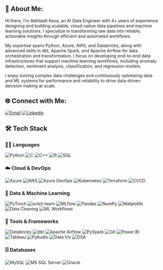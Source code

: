 ## 👋 About Me:

Hi there, I’m Abhilash Kesa, an AI Data Engineer with 4+ years of experience designing and building scalable, cloud-native data pipelines and machine learning solutions. I specialize in transforming raw data into reliable, actionable insights through efficient and automated workflows.

My expertise spans Python, Azure, AWS, and Databricks, along with advanced skills in dbt, Apache Spark, and Apache Airflow for data orchestration and transformation. I focus on developing end-to-end data infrastructures that support machine learning workflows, including anomaly detection, sentiment analysis, classification, and regression models.

I enjoy solving complex data challenges and continuously optimizing data and ML systems for performance and reliability to drive data-driven decision making at scale.

## 🌐 Connect with Me:


[![Email](https://img.shields.io/badge/Email-D14836?style=plastic&logo=gmail&logoColor=white)](mailto:abhilashkesa@gmail.com)
[![LinkedIn](https://img.shields.io/badge/LinkedIn-0077B5?style=plastic&logo=linkedin&logoColor=white)](https://linkedin.com/in/abhilash-kesa)


## 🛠️ Tech Stack

### 👨‍💻 Languages
![Python](https://img.shields.io/badge/Python-3776AB?style=flat&logo=python&logoColor=white)
![C](https://img.shields.io/badge/C-00599C?style=flat&logo=c&logoColor=white)
![C++](https://img.shields.io/badge/C++-00599C?style=flat&logo=c%2B%2B&logoColor=white)
![R](https://img.shields.io/badge/R-276DC3?style=flat&logo=r&logoColor=white)
![SQL](https://img.shields.io/badge/SQL-025E8C?style=flat&logo=postgresql&logoColor=white)

### ☁️ Cloud & DevOps
![Azure](https://img.shields.io/badge/Azure-0078D4?style=flat&logo=microsoftazure&logoColor=white)
![AWS](https://img.shields.io/badge/AWS-232F3E?style=flat&logo=amazonaws&logoColor=white)
![Azure DevOps](https://img.shields.io/badge/Azure_DevOps-0078D7?style=flat&logo=azuredevops&logoColor=white)
![Kubernetes](https://img.shields.io/badge/Kubernetes-326CE5?style=flat&logo=kubernetes&logoColor=white)
![Terraform](https://img.shields.io/badge/Terraform-623CE4?style=flat&logo=terraform&logoColor=white)
![CI/CD](https://img.shields.io/badge/CI/CD-3E4E88?style=flat&logo=githubactions&logoColor=white)

### 🧠 Data & Machine Learning
![PyTorch](https://img.shields.io/badge/PyTorch-EE4C2C?style=flat&logo=pytorch&logoColor=white)
![scikit-learn](https://img.shields.io/badge/scikit--learn-F7931E?style=flat&logo=scikit-learn&logoColor=white)
![MLflow](https://img.shields.io/badge/MLflow-0194E2?style=flat&logo=mlflow&logoColor=white)
![Pandas](https://img.shields.io/badge/Pandas-150458?style=flat&logo=pandas&logoColor=white)
![NumPy](https://img.shields.io/badge/NumPy-013243?style=flat&logo=numpy&logoColor=white)
![Matplotlib](https://img.shields.io/badge/Matplotlib-11557C?style=flat&logo=plotly&logoColor=white)
![Data Cleaning](https://img.shields.io/badge/Data_Cleaning-6DB33F?style=flat)
![ML Workflows](https://img.shields.io/badge/ML_Workflows-FF6F00?style=flat)

### 🧰 Tools & Frameworks
![Databricks](https://img.shields.io/badge/Databricks-EF3E42?style=flat&logo=databricks&logoColor=white)
![dbt](https://img.shields.io/badge/dbt-FF694B?style=flat&logo=dbt&logoColor=white)
![Apache Airflow](https://img.shields.io/badge/Airflow-017CEE?style=flat&logo=apacheairflow&logoColor=white)
![PySpark](https://img.shields.io/badge/PySpark-E25A1C?style=flat&logo=apachespark&logoColor=white)
![Git](https://img.shields.io/badge/Git-F05032?style=flat&logo=git&logoColor=white)
![Power BI](https://img.shields.io/badge/Power_BI-F2C811?style=flat&logo=powerbi&logoColor=black)
![Tableau](https://img.shields.io/badge/Tableau-E97627?style=flat&logo=tableau&logoColor=white)
![PyAudio](https://img.shields.io/badge/PyAudio-3776AB?style=flat&logo=python&logoColor=white)
![Data Viz](https://img.shields.io/badge/Data_Visualization-FF6384?style=flat&logo=chartdotjs&logoColor=white)
![DSA](https://img.shields.io/badge/Data_Structures_&_Algorithms-1E88E5?style=flat&logo=code&logoColor=white)

### 🗄️ Databases
![MySQL](https://img.shields.io/badge/MySQL-4479A1?style=flat&logo=mysql&logoColor=white)
![MS SQL Server](https://img.shields.io/badge/Microsoft_SQL_Server-CC2927?style=flat&logo=microsoftsqlserver&logoColor=white)
![Oracle](https://img.shields.io/badge/Oracle-F80000?style=flat&logo=oracle&logoColor=white)



